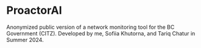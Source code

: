 # ProactorAI
Anonymized public version of a network monitoring tool for the BC Government (CITZ).
Developed by me, Sofiia Khutorna, and Tariq Chatur in Summer 2024.

